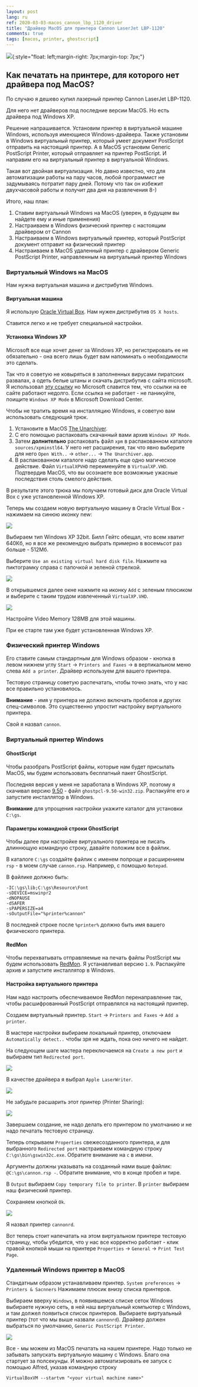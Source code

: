 ```yaml
---
layout: post
lang: ru
ref: 2020-03-03-macos_cannon_lbp_1120_driver
title: "Драйвер MacOS для принтера Cannon LaserJet LBP-1120"
comments: true
tags: [macos, printer, ghostscript]
---
```

![](/images/ghostscript.png){:style="float: left;margin-right: 7px;margin-top: 7px;"}

## Как печатать на принтере, для которого нет драйвера под MacOS?

По случаю я дешево купил лазерный принтер Cannon LaserJet LBP-1120. 

Для него нет драйверов под последние версии MacOS. Но есть драйвера под Windows XP.

Решение напрашивается. 
Установим принтер в виртуальной машине Windows, используя имеющиеся Windows-драйвера. 
Также установим в Windows  виртуальный принтер, который умеет документ PostScript отправить на 
настоящий принтер.
А в MacOS установим Generic PostScript Printer, который отправляет на принтер PostScript. И направим
его на виртуальный принтер в виртуальной Windows.

Такая вот двойная виртуализация. Но давно известно, что для автоматизации работы на пару часов,
любой программист не задумываясь потратит пару дней. Потому что так он избежит двухчасовой работы и 
получит два дня на развлечения 8-)

Итого, наш план:

1. Ставим виртуальный Windows на MacOS (уверен, в будущем вы найдете ему и иные применения)
2. Настраиваем в Windows физический принтер с настоящим драйвером от Cannon
3. Настраиваем в Windows виртуальный принтер, который PostScript документ отправит на физический
принтер
4. Настраиваем в MacOS удаленный принтер с драйвером Generic PostScript Printer, 
направленным на виртуальный принтер Windows

### Виртуальный Windows на MacOS

Нам нужна виртуальная машина и дистрибутив Windows.

#### Виртуальная машина

Я использую [Oracle Virtual Box](https://www.virtualbox.org/wiki/Downloads). Нам нужен дистрибутив
`OS X hosts`.

Ставится легко и не требует специальной настройки.

#### Установка Windows XP

Microsoft все еще хочет денег за Windows XP, но регистрировать ее не обязательно - она 
всего лишь будет вам напоминать о необходимости это сделать.

Так что я советую не ковыряться в заполненных вирусами пиратских развалах, а одеть белые штаны
и скачать дистрибутив с сайта microsoft. Я использовал 
[эту ссылку](https://www.microsoft.com/en-us/download/details.aspx?id=8002) но Microsoft 
славится тем, что ссылки на ее сайте работают недолго. Если ссылка не работает - не паникуйте, 
поищите `Windows XP Mode` в Microsoft Download Center.

Чтобы не тратить время на инсталляцию Windows, я советую вам использовать следующий трюк.


1. Установите в MacOS [The Unarchiver](https://theunarchiver.com/).
2. С его помощью распаковать скачанный вами архив `Windows XP Mode`. 
3. Затем **долнительно** распаковать файл `xpm` в распакованном каталоге `sources/xpminstl64`. 
У него нет расширения, так что явно выберите для него `Open With..` -> `other...` 
-> `The Unarchiver.app`. 
4. В распакованном каталоге надо сделать еще одно магическое действие. Файл `VirtualXPVHD` 
переименуйте в `VirtualXP.VHD`. Подтвердив MacOS, что вы осознаете все возможные ужасные 
последствия столь смелого действия. 

В результате этого трюка мы получаем готовый диск для Oracle Virtual Box с уже установленной Windows 
XP.

Теперь мы создаем новую виртуальную машину в Oracle Virtual Box - нажимаем на синюю иконку new:

![](/images/vmcreate.png)

Выбираем тип Windows XP 32bit. Билл Гейтс обещал, что всем хватит 640Кб, но я все же рекомендую 
выбрать примерно в восемьсот раз больше - 512Мб. 

Выберите `Use an existing virtual hard disk file`. Нажмите на пиктограмку справа с папочкой и 
зеленой стрелкой. 

![](/images/vmcreateproperties.png)

В открывшемся далее окне нажмите на иконку `Add` с зеленым плюсиком и выберите
с таким трудом извлеченный `VirtualXP.VHD`.

![](/images/adddiskimage.png)

Настройте Video Memory 128MB для этой машины.

При ее старте там уже будет установленная Windows XP.

### Физический принтер Windows

Его ставите самым стандартным для Windows образом - кнопка в левом нижнем углу `Start` -> 
`Printers and Faxes` -> в вертикальном меню слева `Add a printer`. Драйвер используем для вашего
принтера. 

Тестовую страницу советую распечатать, чтобы точно знать, что у нас все правильно
установилось.

**Внимание** - имя у принтера не должно включать пробелов и других спец-символов.
Это существенно упростит настройку виртуального принтера. 

Свой я назвал `cannon`.

### Виртуальный принтер Windows

#### GhostScript

Чтобы разобрать PostScript файлы, которые нам будет присылать MacOS, мы будем использовать
бесплатный пакет GhostScript.

Последняя версия у меня не заработала в Windows XP, поэтому я скачивал версию
[9.50](https://github.com/ArtifexSoftware/ghostpdl-downloads/releases/tag/gs950) - файл 
`ghostpcl-9.50-win32.zip`.
Распакуйте его и запустите инсталлятор в Windows.

**Внимание** для упрощения настройки укажите каталог для установки `C:\gs`.

#### Параметры командной строки GhostScript

Чтобы далее при настройке виртуального принтера не писать длиннющую командную строку,
давайте положим все в файлик.

В каталоге `C:\gs` создайте файлик с именем попроще и расширением `rsp` - в моем случае 
`cannon.rsp`. Например, с помощью `Notepad`.
 
В файлике должно быть:

    -IC:\gs\lib;C:\gs\Resource\Font
    -sDEVICE=mswinpr2
    -dNOPAUSE
    -dSAFER
    -sPAPERSIZE=a4
    -sOutputFile="%printer%cannon"

В последней строке после `%printer%` должно быть имя вашего физического принтера.

#### RedMon

Чтобы перехватывать отправляемые на печать файлы PostScript мы будем использовать
[RedMon](http://www.ghostgum.com.au/software/redmon.htm). Я устанавливал версию `1.9`.
Распакуйте архив и запустите инсталлятор в Windows.

#### Настройка виртуального принтера

Нам надо настроить обеспечиваемое RedMon перенаправление так, чтобы расшифрованный PostScript 
отправлялся на настоящий принтер.

Создаем виртуальный принтер. `Start` -> `Printers and Faxes` -> `Add a printer`. 

В мастере настройки выбираем локальный принтер, отключаем 
`Automatically detect..` чтобы зря не ждать, пока оно ничего не найдет. 

На следующем шаге мастера переключаемся на `Create a new port` и выбираем тип `Redirected port`. 

![](/images/redirectprinter.png)

В качестве драйвера я выбрал `Apple LaserWriter`.

![](/images/redirectdriver.png)

Не забудьте расшарить этот принтер (Printer Sharing):

![](/images/printersharing.png)

Завершаем создание,
не надо делать его принтером по умолчанию и не надо печатать тестовую страницу.

Теперь открываем `Properties` свежесозданного принтера, и для выбранного `Redirected port` 
настраиваем командную строку `C:\gs\bin\gswin32c.exe`. Обратите внимание на `c` в имени.

Аргументы должны указывать на созданный нами выше файлик: `@C:\gs\cannon.rsp -`. Обратите 
внимание, что в конце пробел и тире. 

В `Output` выбираем `Copy temporary file to printer`. В `printer` выбираем наш физический принтер. 

Сохраняем кнопкой `Ok`.

![](/images/redirectport.png)

Я назвал принтер `cannonrd`.

Вот теперь стоит напечатать на этом виртуальном принтере тестовую страницу, чтобы убедится,
что у нас все корректно работает - клик правой кнопкой мыши на принтере `Properties` -> `General`
-> `Print Test Page`.

### Удаленный Windows принтер в MacOS
Стандатным образом устанавливаем принтер. `System preferences` -> `Printers & Sacnners`
Нажимаем плюсик внизу списка принтеров.

Выбираем вверху `Windows`, в появившемся списке сеток Windows выбираете нужную сеть, в ней наш 
виртуальный компьютер с Windows, и там должел появиться список принтеров. Выбираете виртуальный
принтер (тот что мы выше назвали `cannonrd`). Драйвер должен выбраться по умолчанию, 
`Generic PostScript Printer`.
 
![](/images/macos_remote_printer.png)

Все - мы можем из MacOS печатать на нашем принтере. Надо только не забывать запускать виртуальную
машину с Windows. Благо она стартует за полсекунды. И можно автоматизировать ее запуск с помощью
Alfred, указав командную строку

    VirtualBoxVM --startvm "<your virtual machine name>"
    